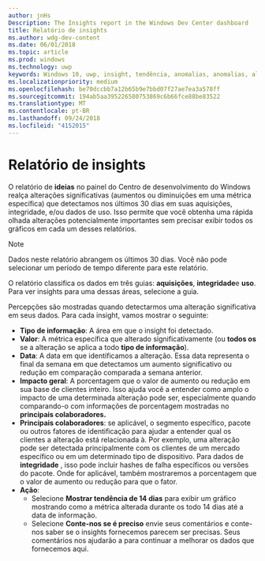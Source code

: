 ```yaml
---
author: jnHs
Description: The Insights report in the Windows Dev Center dashboard
title: Relatório de insights
ms.author: wdg-dev-content
ms.date: 06/01/2018
ms.topic: article
ms.prod: windows
ms.technology: uwp
keywords: Windows 10, uwp, insight, tendência, anomalias, anomalias, alterações de dados
ms.localizationpriority: medium
ms.openlocfilehash: be70dccbb7a12b65b9e7bbd07f27ae7ea3a578ff
ms.sourcegitcommit: 194ab5aa395226580753869c6b66fce88be83522
ms.translationtype: MT
ms.contentlocale: pt-BR
ms.lasthandoff: 09/24/2018
ms.locfileid: "4152015"
---
```

# <a name="insights-report"></a>Relatório de insights


O relatório de **ideias** no painel do Centro de desenvolvimento do Windows realça alterações significativas (aumentos ou diminuições em uma métrica específica) que detectamos nos últimos 30 dias em suas aquisições, integridade, e/ou dados de uso. Isso permite que você obtenha uma rápida olhada alterações potencialmente importantes sem precisar exibir todos os gráficos em cada um desses relatórios.

> [!NOTE]
> Dados neste relatório abrangem os últimos 30 dias. Você não pode selecionar um período de tempo diferente para este relatório.

O relatório classifica os dados em três guias: **aquisições**, **integridade**e **uso**. Para ver insights para uma dessas áreas, selecione a guia.

Percepções são mostradas quando detectarmos uma alteração significativa em seus dados. Para cada insight, vamos mostrar o seguinte:
- **Tipo de informação**: A área em que o insight foi detectado.
- **Valor**: A métrica específica que alterado significativamente (ou **todos os** se a alteração se aplica a todo **tipo de informação**).
- **Data**: A data em que identificamos a alteração. Essa data representa o final da semana em que detectamos um aumento significativo ou redução em comparação comparada a semana anterior.
- **Impacto geral**: A porcentagem que o valor de aumento ou redução em sua base de clientes inteiro. Isso ajuda você a entender como amplo o impacto de uma determinada alteração pode ser, especialmente quando comparando-o com informações de porcentagem mostradas no **principais colaboradores.**
- **Principais colaboradores**: se aplicável, o segmento específico, pacote ou outros fatores de identificação para ajudar a entender qual os clientes a alteração está relacionada à. Por exemplo, uma alteração pode ser detectada principalmente com os clientes de um mercado específico ou em um determinado tipo de dispositivo. Para dados de **integridade** , isso pode incluir hashes de falha específicos ou versões do pacote. Onde for aplicável, também mostraremos a porcentagem que o valor de aumento ou redução para que o fator.
- **Ação**:
   - Selecione **Mostrar tendência de 14 dias** para exibir um gráfico mostrando como a métrica alterada durante os todo 14 dias até a data de informação.
   - Selecione **Conte-nos se é preciso** envie seus comentários e conte-nos saber se o insights fornecemos parecem ser precisas. Seus comentários nos ajudarão a para continuar a melhorar os dados que fornecemos aqui. 

